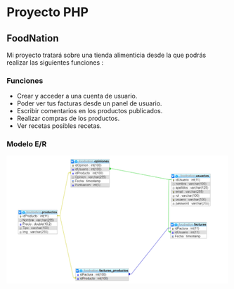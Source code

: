 # Proyecto PHP
## FoodNation
Mi proyecto tratará sobre una tienda alimenticia desde la que podrás realizar las siguientes funciones : 
### Funciones
- Crear y acceder a una cuenta de usuario.
- Poder ver tus facturas desde un panel de usuario.
- Escribir comentarios en los productos publicados.
- Realizar compras de los productos.
- Ver recetas posibles recetas.
### Modelo E/R
<img src="img/modeloER.png">
